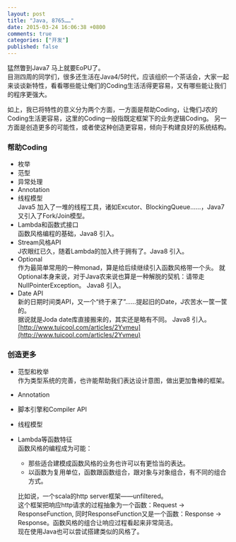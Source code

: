 ```yaml
---
layout: post
title: "Java, 8765……"
date: 2015-03-24 16:06:38 +0800
comments: true
categories: ["开发"]
published: false
---
```


猛然瞥到Java7 马上就要EoPU了。  
目测四周的同学们，很多还生活在Java4/5时代，应该组织一个茶话会，大家一起来谈谈新特性，看看哪些能让俺们的Coding生活活得更容易，又有哪些能让我们的程序更强大。

<!-- more -->

如上，我已将特性的意义分为两个方面，一方面是帮助Coding，让俺们J农的Coding生活更容易，这里的Coding一般指既定框架下的业务逻辑Coding。
另一方面是创造更多的可能性，或者使这种创造更容易，倾向于构建良好的系统结构。

### 帮助Coding
*  枚举
*  范型
*  异常处理
*  Annotation
*  线程模型  
Java5 加入了一堆的线程工具，诸如Excutor、BlockingQueue……，Java7 又引入了Fork/Join模型。
*  Lambda和函数式接口  
函数风格编程的基础，Java8 引入。
*  Stream风格API  
J农眼红已久，随着Lambda的加入终于拥有了。Java8 引入。
*  Optional  
作为最简单常用的一种monad，算是给后续继续引入函数风格带一个头。
就Optional本身来说，对于Java农来说也算是一种解脱的契机：请带走NullPointerException。 Java8 引入。
*  Date API  
新的日期时间类API，又一个“终于来了”……提起旧的Date，J农苦水一筐一筐的。  
据说就是Joda date库直接搬来的，其实还是略有不同。 Java8 引入。  
[http://www.tuicool.com/articles/2Yvmeu](http://www.tuicool.com/articles/2Yvmeu)

### 创造更多

*  范型和枚举  
作为类型系统的完善，也许能帮助我们表达设计意图，做出更加鲁棒的框架。
*  Annotation
*  脚本引擎和Compiler API
*  线程模型
*  Lambda等函数特征  
函数风格的编程成为可能：  
	* 那些适合建模成函数风格的业务也许可以有更恰当的表达。  
	* 以函数为复用单位，函数跟函数组合，跟对象与对象组合，有不同的组合方式。  

	比如说，一个scala的http server框架——unfiltered。  
这个框架把响应http请求的过程抽象为一个函数：Request -> ResponseFunction, 同时ResponseFunction又是一个函数：Response -> Response。函数风格的组合让响应过程看起来非常简洁。  
	现在使用Java也可以尝试搭建类似的风格了。
